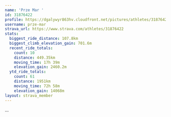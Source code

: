 ```yaml
---
name: 'Prze Mar '
id: 31876422
profile: https://dgalywyr863hv.cloudfront.net/pictures/athletes/31876422/22548952/2/large.jpg
username: prze-mar
strava_url: https://www.strava.com/athletes/31876422
stats:
  biggest_ride_distance: 107.8km
  biggest_climb_elevation_gain: 701.6m
  recent_ride_totals:
    count: 10
    distance: 449.35km
    moving_time: 17h 39m
    elevation_gain: 2460.2m
  ytd_ride_totals:
    count: 61
    distance: 1951km
    moving_time: 72h 58m
    elevation_gain: 14068m
layout: strava_member
--- 
```

...
